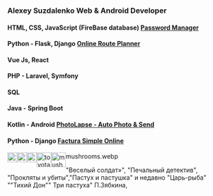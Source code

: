 ### Alexey Suzdalenko Web & Android Developer
#### HTML, CSS, JavaScript (FireBase database) [Password Manager](https://password-manager-22.web.app)
#### Python - Flask, Django [Online Route Planner](https://x-route-planning.web.app)
#### Vue Js, React
#### PHP - Laravel, Symfony
#### SQL
#### Java - Spring Boot
#### Kotlin - Android [PhotoLapse - Auto Photo & Send](https://play.google.com/store/apps/details?id=suzdalenko.photolapse)
#### Python - Django [Factura Simple Online](https://factura-simple-on.web.app)
<img src="https://suzdalenko.github.io/suzdalenko/1.webp" alt="alexey suzdalenko desarrollo web - programador" width="22px" style="float:left; display:inline;" /><img src="https://suzdalenko.github.io/suzdalenko/2.webp" alt="alexey suzdalenko desarrollo web - programador" width="22px;display:inline;" style="float:left;" /><img src="https://suzdalenko.github.io/suzdalenko/3.webp" alt="alexey suzdalenko desarrollo web - programador" width="22px" style="float:left;display:inline;" />  mushrooms.webp
<img src="https://suzdalenko.github.io/suzdalenko/toyota.webp" alt="toyota" width="33px" style="float:left;display:inline;" />
<img src="https://suzdalenko.github.io/suzdalenko/mushrooms.webp" alt="mushrooms" width="33px" style="float:left;display:inline;" />

"Веселый солдат»", "Печальный детектив", "Прокляты и убиты","Пастух и пастушка" и недавно "Царь-рыба"
""Тихий Дон""
Три пастуха" П.Зябкина, 
